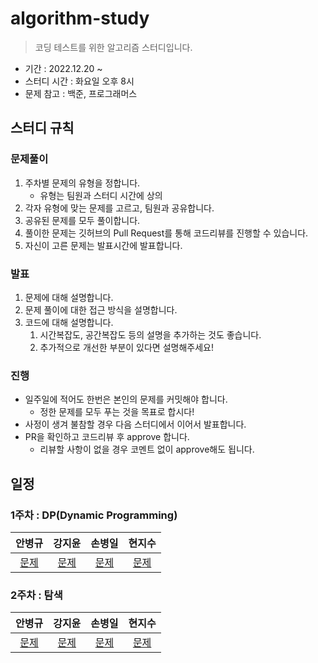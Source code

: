 # algorithm-study

> 코딩 테스트를 위한 알고리즘 스터디입니다.

- 기간 : 2022.12.20 ~
- 스터디 시간 : 화요일 오후 8시
- 문제 참고 : 백준, 프로그래머스

## 스터디 규칙

### 문제풀이

1. 주차별 문제의 유형을 정합니다.
    - 유형는 팀원과 스터디 시간에 상의
2. 각자 유형에 맞는 문제를 고르고, 팀원과 공유합니다.
3. 공유된 문제를 모두 풀이합니다.
4. 풀이한 문제는 깃허브의 Pull Request를 통해 코드리뷰를 진행할 수 있습니다.
5. 자신이 고른 문제는 발표시간에 발표합니다.

### 발표

1. 문제에 대해 설명합니다.
2. 문제 풀이에 대한 접근 방식을 설명합니다.
3. 코드에 대해 설명합니다.
   1. 시간복잡도, 공간복잡도 등의 설명을 추가하는 것도 좋습니다.
   2. 추가적으로 개선한 부분이 있다면 설명해주세요!

### 진행

- 일주일에 적어도 한번은 본인의 문제를 커밋해야 합니다.
  - 정한 문제를 모두 푸는 것을 목표로 합시다!
- 사정이 생겨 불참할 경우 다음 스터디에서 이어서 발표합니다.
- PR을 확인하고 코드리뷰 후 approve 합니다.
  - 리뷰할 사항이 없을 경우 코멘트 없이 approve해도 됩니다.

## 일정

### 1주차 : DP(Dynamic Programming)

| 안병규 | 강지윤 | 손병일 | 현지수 |
|:-:|:-:|:-:|:-:|
| [문제](https://www.acmicpc.net/problem/14002) | [문제](https://www.acmicpc.net/problem/2616) | [문제](https://www.acmicpc.net/problem/2579) | [문제](https://www.acmicpc.net/problem/1937) |

### 2주차 : 탐색

| 안병규 | 강지윤 | 손병일 | 현지수 |
|:-:|:-:|:-:|:-:|
| [문제](https://www.acmicpc.net/problem/12015) | [문제](https://www.acmicpc.net/problem/1477) | [문제](https://school.programmers.co.kr/learn/courses/30/lessons/43238) | [문제](https://www.acmicpc.net/problem/1561) |


